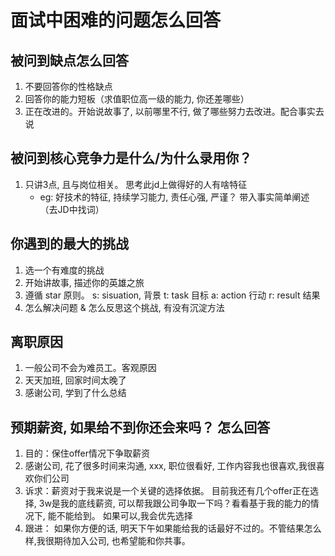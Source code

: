 # 面试中困难的问题怎么回答


## 被问到缺点怎么回答
1. 不要回答你的性格缺点
2. 回答你的能力短板（求值职位高一级的能力, 你还差哪些）
3. 正在改进的。开始说故事了, 以前哪里不行, 做了哪些努力去改进。配合事实去说


## 被问到核心竞争力是什么/为什么录用你？
1. 只讲3点, 且与岗位相关。 思考此jd上做得好的人有啥特征 
     - eg: 好技术的特征, 持续学习能力, 责任心强, 严谨？ 带入事实简单阐述 （去JD中找词）


## 你遇到的最大的挑战
1. 选一个有难度的挑战
2. 开始讲故事, 描述你的英雄之旅
3. 遵循 star 原则。  s: sisuation, 背景   t: task 目标  a: action 行动  r: result 结果
4. 怎么解决问题 & 怎么反思这个挑战, 有没有沉淀方法

## 离职原因
1. 一般公司不会为难员工。客观原因
2. 天天加班, 回家时间太晚了
3. 感谢公司, 学到了什么总结

## 预期薪资, 如果给不到你还会来吗？ 怎么回答
1. 目的：保住offer情况下争取薪资
2. 感谢公司, 花了很多时间来沟通, xxx, 职位很看好, 工作内容我也很喜欢,我很喜欢你们公司
3. 诉求：薪资对于我来说是一个关键的选择依据。 目前我还有几个offer正在选择, 3w是我的底线薪资, 可以帮我跟公司争取一下吗？看看基于我的能力的情况下, 能不能给到。 如果可以,我会优先选择
4. 跟进： 如果你方便的话, 明天下午如果能给我的话最好不过的。不管结果怎么样,我很期待加入公司, 也希望能和你共事。
